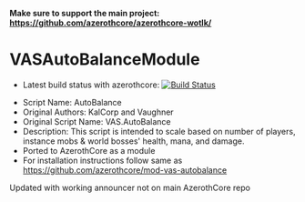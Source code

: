 <b>Make sure to support the main project:
https://github.com/azerothcore/azerothcore-wotlk/</b>
# VASAutoBalanceModule
- Latest build status with azerothcore: [![Build Status](https://travis-ci.org/azerothcore/mod-vas-autobalance.svg?branch=master)](https://travis-ci.org/azerothcore/mod-vas-autobalance)
* Script Name: AutoBalance
* Original Authors: KalCorp and Vaughner
* Original Script Name: VAS.AutoBalance
* Description: This script is intended to scale based on number of players, instance mobs & world bosses' health, mana, and damage.
* Ported to AzerothCore as a module
* For installation instructions follow same as https://github.com/azerothcore/mod-vas-autobalance

Updated with working announcer not on main AzerothCore repo
